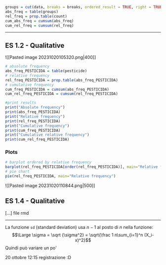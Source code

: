```r
groups = cut(data, breaks = breaks, ordered_result = TRUE, right = TRUE)     # raggruppa dati in base a 'breaks'
abs_freq = table(groups)                                                     # frequenza assoluta
rel_freq = prop.table(count)                                                 # frequenza relativa
cum_abs_freq = cumsum(abs_freq)                                              # frequenza assoluta cumulata
cum_rel_freq = cumsum(rel_freq)                                              # frequenza relativa cumulata
```


---
## ES 1.2 - Qualitative

![[Pasted image 20231020105320.png|400]]
```r
# absolute frequency
abs_freq_PESTICIDA = table(pesticide)
# relative frequency
rel_freq_PESTICIDA = prop.table(abs_freq_PESTICIDA)
# cumulative frequency
cum_freq_PESTICIDA = cumsum(abs_freq_PESTICIDA)
cum_rel_freq_PESTICIDA = cumsum(rel_freq_PESTICIDA)

#print results
print("Absolute frequency")
print(abs_freq_PESTICIDA)
print("Relative frequency")
print(rel_freq_PESTICIDA)
print("Cumulative frequency")
print(cum_freq_PESTICIDA)
print("Cumulative relative frequency")
print(cum_rel_freq_PESTICIDA)
```
### Plots
```r
# barplot ordered by relative frequency
barplot(rel_freq_PESTICIDA[order(rel_freq_PESTICIDA)], main="Relative frequency", xlab="pesticida", ylab="Relative frequency")
# pie chart
pie(rel_freq_PESTICIDA, main="Relative frequency")
```
![[Pasted image 20231020110844.png|500]]

## ES 1.4 - Qualitative
[...] file rmd 

---
La funzione `sd` (standard deviation) usa $n-1$ al posto di $n$ nella funzione: $$\Large \sigma = \sqrt  {\sigma^2} = \sqrt{\frac 1 n\sum_{i=1}^n (X_i-x)^2}$$ Quindi può variare un po'

20 ottobre 12:15 registrazione :D